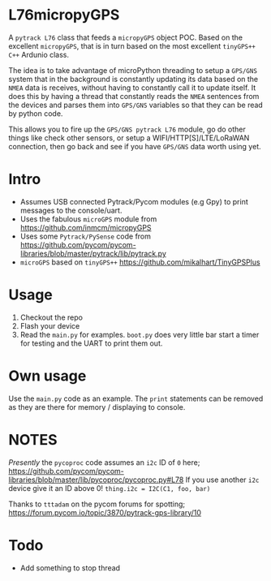 # L76micropyGPS
A ``pytrack L76`` class that feeds a ``micropyGPS`` object POC.  Based on the excellent ``micropyGPS``, that is in turn based on the most excellent ``tinyGPS++`` ``C++`` Ardunio class.

The idea is to take advantage of microPython threading to setup a ``GPS/GNS`` system that in the background is constantly updating its data based on the ``NMEA`` data is receives, without having to constantly call it to update itself.  It does this by having a thread that constantly reads the ``NMEA`` sentences from the devices and parses them into ``GPS/GNS`` variables so that they can be read by python code.

This allows you to fire up the ``GPS/GNS pytrack L76`` module, go do other things like check other sensors, or setup a WIFI/HTTP[S]/LTE/LoRaWAN connection, then go back and see if you have ``GPS/GNS`` data worth using yet.

Intro
================
* Assumes USB connected Pytrack/Pycom modules (e.g Gpy) to print messages to the console/uart.
* Uses the fabulous ``microGPS`` module from https://github.com/inmcm/micropyGPS
* Uses some ``Pytrack/PySense`` code from 
https://github.com/pycom/pycom-libraries/blob/master/pytrack/lib/pytrack.py
* ``microGPS`` based on ``tinyGPS++`` https://github.com/mikalhart/TinyGPSPlus

Usage
=================
1. Checkout the repo
2. Flash your device
3. Read the ``main.py`` for examples.  ``boot.py`` does very little bar start a timer for testing and the UART to print them out.

Own usage
=================
Use the ``main.py`` code as an example.  The ``print`` statements can be removed as they are there for memory / displaying to console.

NOTES
=================
*Presently* the ``pycoproc`` code assumes an ``i2c`` ID of ``0`` here; https://github.com/pycom/pycom-libraries/blob/master/lib/pycoproc/pycoproc.py#L78  If you use another ``i2c`` device give it an ID above 0! ``thing.i2c = I2C(C1, foo, bar)``

Thanks to ``tttadam`` on the pycom forums for spotting; https://forum.pycom.io/topic/3870/pytrack-gps-library/10


Todo
=================
* Add something to stop thread
